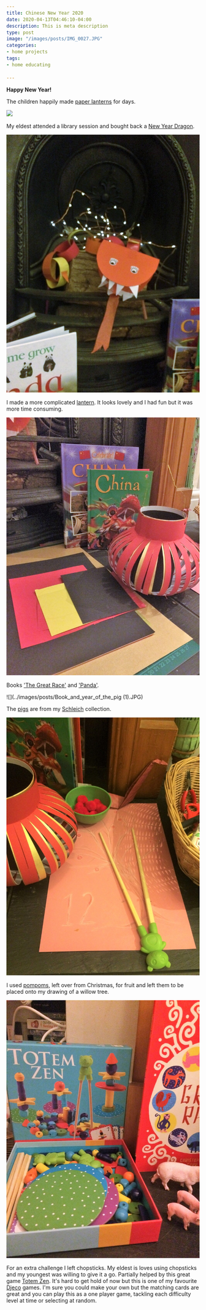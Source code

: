```yaml
---
title: Chinese New Year 2020
date: 2020-04-13T04:46:10-04:00
description: This is meta description
type: post
image: "/images/posts/IMG_0027.JPG"
categories:
- home projects
tags:
- home educating

---
```

**Happy New Year!**


The children happily made [paper lanterns](https://www.firstpalette.com/craft/paper-lantern.html) for days.

![](../images/posts/)

My eldest attended a library session and bought back a [New Year Dragon](https://www.scholastic.com/teachers/articles/teaching-content/chinese-new-year-dragon-craft-project/).

![](../images/posts/chinese_dragon.JPG)

I made a more complicated [lantern](https://www.youtube.com/watch?v=c32wLubQRw8). It looks lovely and I had fun but it was more time consuming.

![](../images/posts/Chinese_Laterns.JPG)

Books ['The Great Race'](https://www.waterstones.com/book/the-great-race/christopher-corr/9781786037312) and ['Panda'](https://www.worldofbooks.com/en-gb/books/dk/panda/9781405328678?gclid=EAIaIQobChMIgviDpfev7gIVu2DmCh3C6Q4REAQYBiABEgKZOfD_BwE).

![](../images/posts/Book_and_year_of_the_pig (1).JPG)

The [pigs](https://www.wonderlandmodels.com/products/schleich-pig/?exchange_rate=1) are from my [Schleich](https://www.schleich-s.com/en/GB/farm-world.html) collection.

![](../images/posts/poppopms_and_chopsticks.JPG)

I used [pompoms](https://www.schleich-s.com/en/GB/farm-world.html), left over from Christmas, for fruit and left them to be placed onto
my drawing of a willow tree. 

![](../images/posts/Totem_Zen.JPG)

For an extra challenge I left chopsticks. My eldest is loves using chopsticks and my youngest was willing
to give it a go. Partially helped by this great game [Totem Zen](https://www.crafts4kids.co.uk/djeco-game-of-skill-and-speed-totem-zen).
It's hard to get hold of now but this is one of my favourite [Djeco](http://www.djeco.com/en/games-toys/games) games. I'm sure you could
make your own but the matching cards are great and you can play this as a one player game, tackling each difficulty level at time or selecting
at random.

